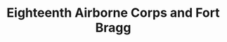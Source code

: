 ---
layout: repo
title: "Eighteenth Airborne Corps and Fort Bragg"
id: 4872
permalink: repos/4872/
---